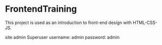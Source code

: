 # FrontendTraining
This project is used as an introduction to front-end design with HTML-CSS-JS.


site admin
Superuser 
username:
  admin
password:
  admin
